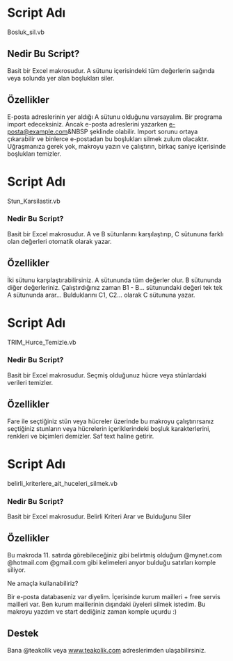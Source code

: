 # Script Adı
Bosluk_sil.vb

## Nedir Bu Script?

Basit bir Excel makrosudur. A sütunu içerisindeki tüm değerlerin sağında veya solunda yer alan boşlukları siler.

## Özellikler

E-posta adreslerinin yer aldığı A sütunu olduğunu varsayalım. Bir programa import edeceksiniz. Ancak e-posta adreslerini yazarken e-posta@example.com&NBSP şeklinde olabilir. Import sorunu ortaya çıkarabilir ve binlerce e-postadan bu boşlukları silmek zulum olacaktır. Uğraşmanıza gerek yok, makroyu yazın ve çalıştırın, birkaç saniye içerisinde boşlukları temizler. 

# Script Adı
Stun_Karsilastir.vb

### Nedir Bu Script?

Basit bir Excel makrosudur. A ve B sütunlarını karşılaştırıp, C sütununa farklı olan değerleri otomatik olarak yazar.

## Özellikler

İki sütunu karşılaştırabilirsiniz. A sütununda tüm değerler olur. B sütununda diğer değerleriniz. Çalıştırdığınız zaman B1 - B... sütunundaki değeri tek tek A sütununda arar... Bulduklarını C1, C2... olarak C sütununa yazar.

# Script Adı
TRIM_Hurce_Temizle.vb

### Nedir Bu Script?

Basit bir Excel makrosudur. Seçmiş olduğunuz hücre veya stünlardaki verileri temizler.

## Özellikler

Fare ile seçtiğiniz stün veya hücreler üzerinde bu makroyu çalıştırırsanız seçtiğiniz stunların veya hücrelerin içeriklerindeki boşluk karakterlerini, renkleri ve biçimleri demizler. Saf text haline getirir.

# Script Adı
belirli_kriterlere_ait_huceleri_silmek.vb
### Nedir Bu Script?

Basit bir Excel makrosudur. Belirli Kriteri Arar ve Bulduğunu Siler

## Özellikler

Bu makroda 11. satırda görebileceğiniz gibi belirtmiş olduğum @mynet.com @hotmail.com @gmail.com gibi kelimeleri arıyor bulduğu satırları komple siliyor. 

Ne amaçla kullanabiliriz? 

Bir e-posta databaseniz var diyelim. İçerisinde kurum mailleri + free servis mailleri var. Ben kurum maillerinin dışındaki üyeleri silmek istedim. Bu makroyu yazdım ve start dediğiniz zaman komple uçurdu :)


## Destek

Bana @teakolik veya www.teakolik.com adreslerimden ulaşabilirsiniz. 
